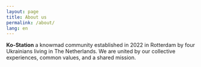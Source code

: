 ```yaml
---
layout: page
title: About us
permalink: /about/
lang: en
---
```


**Ko-Station** a knowmad community established in 2022 in Rotterdam by four Ukrainians living in The Netherlands. We are united by our collective experiences, common values, and a shared mission.